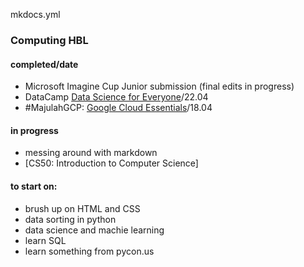 mkdocs.yml
### Computing HBL

#### completed/date
- Microsoft Imagine Cup Junior submission (final edits in progress)
- DataCamp [Data Science for Everyone](images/cert1.png)/22.04
- #MajulahGCP: [Google Cloud Essentials](https://run.qwiklabs.com/public_profiles/93cfb203-22a8-4541-a7b2-845cce712ccd)/18.04

#### in progress
- messing around with markdown
- [CS50: Introduction to Computer Science]

#### to start on:
- brush up on HTML and CSS
- data sorting in python
- data science and machie learning
- learn SQL
- learn something from pycon.us
